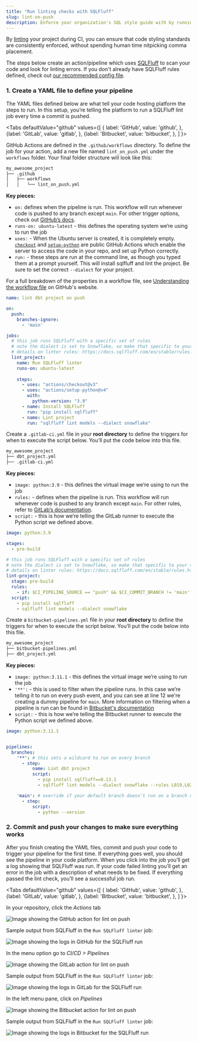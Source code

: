 ```yaml
---
title: "Run linting checks with SQLFluff"
slug: lint-on-push
description: Enforce your organization's SQL style guide with by running SQLFluff in your git workflow whenever new code is pushed.
---
```


By [linting](/docs/cloud/dbt-cloud-ide/lint-format#lint) your project during CI, you can ensure that code styling standards are consistently enforced, without spending human time nitpicking comma placement.

The steps below create an action/pipeline which uses [SQLFluff](https://docs.sqlfluff.com/en/stable/) to scan your code and look for linting errors. If you don't already have SQLFluff rules defined, check out [our recommended config file](/best-practices/how-we-style/2-how-we-style-our-sql).

### 1. Create a YAML file to define your pipeline

The YAML files defined below are what tell your code hosting platform the steps to run. In this setup, you’re telling the platform to run a SQLFluff lint job every time a commit is pushed.

<Tabs
  defaultValue="github"
  values={[
    { label: 'GitHub', value: 'github', },
    {label: 'GitLab', value: 'gitlab', },
    {label: 'Bitbucket', value: 'bitbucket', },
  ]
}>
<TabItem value="github">

GitHub Actions are defined in the `.github/workflows` directory. To define the job for your action, add a new file named `lint_on_push.yml` under the `workflows` folder. Your final folder structure will look like this:

```sql
my_awesome_project
├── .github
│   ├── workflows
│   │   └── lint_on_push.yml
```

**Key pieces:**

- `on:` defines when the pipeline is run. This workflow will run whenever code is pushed to any branch except `main`. For other trigger options, check out [GitHub’s docs](https://docs.github.com/en/actions/using-workflows/events-that-trigger-workflows).
- `runs-on: ubuntu-latest` - this defines the operating system we’re using to run the job
- `uses:` - When the Ubuntu server is created, it is completely empty. [`checkout`](https://github.com/actions/checkout#checkout-v3) and [`setup-python`](https://github.com/actions/setup-python#setup-python-v3) are public GitHub Actions which enable the server to access the code in your repo, and set up Python correctly.
- `run:` - these steps are run at the command line, as though you typed them at a prompt yourself. This will install sqlfluff and lint the project. Be sure to set the correct `--dialect` for your project.

For a full breakdown of the properties in a workflow file, see [Understanding the workflow file](https://docs.github.com/en/actions/learn-github-actions/understanding-github-actions#understanding-the-workflow-file) on GitHub's website.

```yaml
name: lint dbt project on push

on:
  push:
    branches-ignore:
      - 'main'

jobs:
  # this job runs SQLFluff with a specific set of rules
  # note the dialect is set to Snowflake, so make that specific to your setup
  # details on linter rules: https://docs.sqlfluff.com/en/stable/rules.html
  lint_project:
    name: Run SQLFluff linter
    runs-on: ubuntu-latest
  
    steps:
      - uses: "actions/checkout@v3"
      - uses: "actions/setup-python@v4"
        with:
          python-version: "3.9"
      - name: Install SQLFluff
        run: "pip install sqlfluff"
      - name: Lint project
        run: "sqlfluff lint models --dialect snowflake"

```

</TabItem>
<TabItem value="gitlab">

Create a `.gitlab-ci.yml` file in your **root directory** to define the triggers for when to execute the script below. You’ll put the code below into this file.

```sql
my_awesome_project
├── dbt_project.yml
├── .gitlab-ci.yml
```

**Key pieces:**

- `image: python:3.9` - this defines the virtual image we’re using to run the job
- `rules:` - defines when the pipeline is run. This workflow will run whenever code is pushed to any branch except `main`. For other rules, refer to [GitLab’s documentation](https://docs.gitlab.com/ee/ci/yaml/#rules).
- `script:` - this is how we’re telling the GitLab runner to execute the Python script we defined above.

```yaml
image: python:3.9

stages:
  - pre-build

# this job runs SQLFluff with a specific set of rules
# note the dialect is set to Snowflake, so make that specific to your setup
# details on linter rules: https://docs.sqlfluff.com/en/stable/rules.html
lint-project:
  stage: pre-build
  rules:
    - if: $CI_PIPELINE_SOURCE == "push" && $CI_COMMIT_BRANCH != 'main'
  script:
    - pip install sqlfluff
    - sqlfluff lint models --dialect snowflake
```

</TabItem>
<TabItem value="bitbucket">

Create a `bitbucket-pipelines.yml` file in your **root directory** to define the triggers for when to execute the script below. You’ll put the code below into this file.

```sql
my_awesome_project
├── bitbucket-pipelines.yml
├── dbt_project.yml
```

**Key pieces:**

- `image: python:3.11.1` - this defines the virtual image we’re using to run the job
- `'**':` - this is used to filter when the pipeline runs. In this case we’re telling it to run on every push event, and you can see at line 12 we're creating a dummy pipeline for `main`. More information on filtering when a pipeline is run can be found in [Bitbucket's documentation](https://support.atlassian.com/bitbucket-cloud/docs/pipeline-triggers/)
- `script:` - this is how we’re telling the Bitbucket runner to execute the Python script we defined above.

```yaml
image: python:3.11.1


pipelines:
  branches:
    '**': # this sets a wildcard to run on every branch
      - step:
          name: Lint dbt project
          script:
            - pip install sqlfluff==0.13.1
            - sqlfluff lint models --dialect snowflake --rules L019,L020,L021,L022

    'main': # override if your default branch doesn't run on a branch named "main"
      - step:
          script:
            - python --version
```

</TabItem>
</Tabs>

### 2. Commit and push your changes to make sure everything works

After you finish creating the YAML files, commit and push your code to trigger your pipeline for the first time. If everything goes well, you should see the pipeline in your code platform. When you click into the job you’ll get a log showing that SQLFluff was run. If your code failed linting you’ll get an error in the job with a description of what needs to be fixed. If everything passed the lint check, you’ll see a successful job run.

<Tabs
  defaultValue="github"
  values={[
    { label: 'GitHub', value: 'github', },
    {label: 'GitLab', value: 'gitlab', },
    {label: 'Bitbucket', value: 'bitbucket', },
  ]
}>
<TabItem value="github">

In your repository, click the *Actions* tab

![Image showing the GitHub action for lint on push](/img/guides/orchestration/custom-cicd-pipelines/lint-on-push-github.png)

Sample output from SQLFluff in the `Run SQLFluff linter` job:

![Image showing the logs in GitHub for the SQLFluff run](/img/guides/orchestration/custom-cicd-pipelines/lint-on-push-logs-github.png)

</TabItem>
<TabItem value="gitlab">

In the menu option go to *CI/CD > Pipelines*

![Image showing the GitLab action for lint on push](/img/guides/orchestration/custom-cicd-pipelines/lint-on-push-gitlab.png)

Sample output from SQLFluff in the `Run SQLFluff linter` job:

![Image showing the logs in GitLab for the SQLFluff run](/img/guides/orchestration/custom-cicd-pipelines/lint-on-push-logs-gitlab.png)

</TabItem>
<TabItem value="bitbucket">

In the left menu pane, click on *Pipelines*

![Image showing the Bitbucket action for lint on push](/img/guides/orchestration/custom-cicd-pipelines/lint-on-push-bitbucket.png)

Sample output from SQLFluff in the `Run SQLFluff linter` job:

![Image showing the logs in Bitbucket for the SQLFluff run](/img/guides/orchestration/custom-cicd-pipelines/lint-on-push-logs-bitbucket.png)

</TabItem>
</Tabs>
